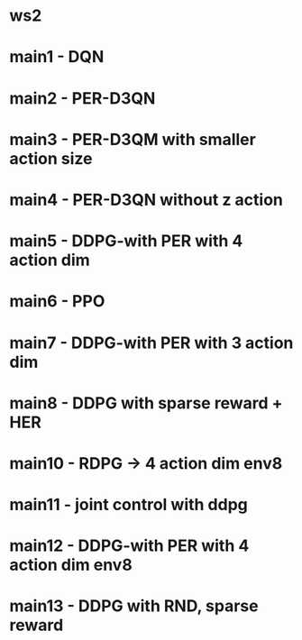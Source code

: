 # ws2
# main1 - DQN
# main2 - PER-D3QN
# main3 - PER-D3QM with smaller action size
# main4 - PER-D3QN without z action
# main5 - DDPG-with PER with 4 action dim
# main6 - PPO
# main7 - DDPG-with PER with 3 action dim 
# main8 - DDPG with sparse reward + HER
# main10 - RDPG -> 4 action dim env8 
# main11 - joint control with ddpg
# main12 - DDPG-with PER with 4 action dim env8
# main13 - DDPG with RND, sparse reward

